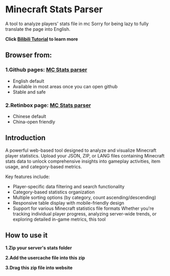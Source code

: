# Minecraft Stats Parser
A tool to analyze players' stats file in mc
Sorry for being lazy to fully translate the page into English.

**Click [Bilibili Tutorial](https://github.com/s1791509659/mc-stats-parser?tab=readme-ov-file) to learn more**

## Browser from:
### 1.Github pages: [MC Stats parser](https://s1791509659.github.io/mc-stats-parser/en_us/)
- English default
- Available in most areas once you can open github
- Stable and safe

### 2.Retinbox page: [MC Stats parser](https://stats.rth1.xyz/)
- Chinese default
- China-open friendly

## Introduction
A powerful web-based tool designed to analyze and visualize Minecraft player statistics. Upload your JSON, ZIP, or LANG files containing Minecraft stats data to unlock comprehensive insights into gameplay activities, item usage, and category-based metrics.

Key features include:

- Player-specific data filtering and search functionality
- Category-based statistics organization
- Multiple sorting options (by category, count ascending/descending)
- Responsive table display with mobile-friendly design
- Support for various Minecraft statistics file formats
Whether you're tracking individual player progress, analyzing server-wide trends, or exploring detailed in-game metrics, this tool 

## How to use it
**1.Zip your server's stats folder**

**2.Add the usercache file into this zip**

**3.Drag this zip file into website**
